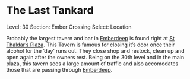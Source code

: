 # The Last Tankard

Level: 30
Section: Ember Crossing
Select: Location

Probably the largest tavern and bar in [Emberdeep](Emberdeep%20970b2a8371ba4facad9c16f1a552038e.md) is found right at [St Thaldar’s Plaza](St%20Thaldar%E2%80%99s%20Plaza%2018675a22781a80db8221fb44abf08b1c.md). This Tavern is famous for closing it’s door once their alcohol for the ‘day’ runs out. They close shop and restock, clean up and open again after the owners rest. Being on the 30th level and in the main plaza, this tavern sees a large amount of traffic and also accomodates those that are passing through [Emberdeep](Emberdeep%20970b2a8371ba4facad9c16f1a552038e.md).